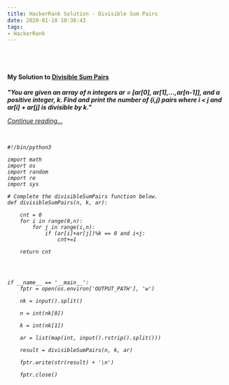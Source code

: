 ```yaml
---
title: HackerRank Solution - Divisible Sum Pairs
date: 2020-01-18 10:38:43
tags:
- HackerRank
---
```


<br>
<br>


<h4><a id="DivisibleSumPairs">My Solution to <a href="https://www.hackerrank.com/challenges/divisible-sum-pairs/problem">Divisible Sum Pairs</a></h4>


<strong><i>"You are given an array of n integers ar = [ar[0], ar[1],...,ar[n-1]], and a positive integer, k. Find and print the number of (i,j) pairs where i < j and ar[i] + ar[j] is divisible by k." </strong>

[Continue reading...](https://www.hackerrank.com/challenges/divisible-sum-pairs/problem)


<br>

```
#!/bin/python3

import math
import os
import random
import re
import sys

# Complete the divisibleSumPairs function below.
def divisibleSumPairs(n, k, ar):
    
    cnt = 0
    for i in range(0,n):
        for j in range(i,n):
            if (ar[i]+ar[j])%k == 0 and i<j:
                cnt+=1
    
    return cnt




if __name__ == '__main__':
    fptr = open(os.environ['OUTPUT_PATH'], 'w')

    nk = input().split()

    n = int(nk[0])

    k = int(nk[1])

    ar = list(map(int, input().rstrip().split()))

    result = divisibleSumPairs(n, k, ar)

    fptr.write(str(result) + '\n')

    fptr.close()


```


<br>
<br>

